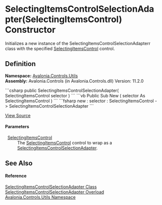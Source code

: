 # SelectingItemsControlSelectionAdapter(SelectingItemsControl) Constructor


Initializes a new instance of the SelectingItemsControlSelectionAdapterr class with the specified <a href="T_Avalonia_Controls_Primitives_SelectingItemsControl">SelectingItemsControl</a> control.



## Definition
**Namespace:** <a href="N_Avalonia_Controls_Utils">Avalonia.Controls.Utils</a>  
**Assembly:** Avalonia.Controls (in Avalonia.Controls.dll) Version: 11.2.0

<Tabs groupId="api-code-preview">
<TabItem value="csharp" label="C#">
```csharp
public SelectingItemsControlSelectionAdapter(
	SelectingItemsControl selector
)
```
</TabItem>
<TabItem value="vb" label="VB">
```vb
Public Sub New ( 
	selector As SelectingItemsControl
)
```
</TabItem>
<TabItem value="fsharp" label="F#">
```fsharp
new : 
        selector : SelectingItemsControl -> SelectingItemsControlSelectionAdapter
```
</TabItem>
</Tabs>



<a href="https://github.com/AvaloniaUI/Avalonia/tree/master/src/Avalonia.Controls/Utils/SelectingItemsControlSelectionAdapter.cs#L103" title="View the source code">View Source</a>



#### Parameters
<dl><dt>  <a href="T_Avalonia_Controls_Primitives_SelectingItemsControl">SelectingItemsControl</a></dt><dd>The <a href="T_Avalonia_Controls_Primitives_SelectingItemsControl">SelectingItemsControl</a> control to wrap as a <a href="T_Avalonia_Controls_Utils_SelectingItemsControlSelectionAdapter">SelectingItemsControlSelectionAdapter</a>.</dd></dl>

## See Also


#### Reference
<a href="T_Avalonia_Controls_Utils_SelectingItemsControlSelectionAdapter">SelectingItemsControlSelectionAdapter Class</a>  
<a href="Overload_Avalonia_Controls_Utils_SelectingItemsControlSelectionAdapter__ctor">SelectingItemsControlSelectionAdapter Overload</a>  
<a href="N_Avalonia_Controls_Utils">Avalonia.Controls.Utils Namespace</a>  

